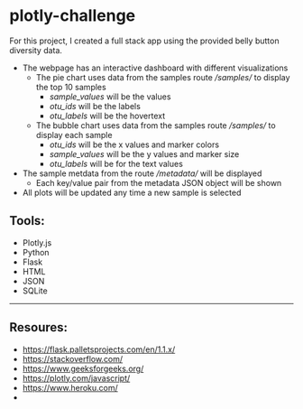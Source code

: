 # plotly-challenge

For this project, I created a full stack app using the provided belly button diversity data.

- The webpage has an interactive dashboard with different visualizations
  - The pie chart uses data from the samples route */samples/<sample>* to display the top 10 samples
    - *sample_values* will be the values 
    - *otu_ids* will be the labels
    - *otu_labels* will be the hovertext
  - The bubble chart uses data from the samples route */samples/<sample>* to display each sample
    - *otu_ids* will be the x values and marker colors
    - *sample_values* will be the y values and marker size
    - *otu_labels* will be for the text values
- The sample metdata from the route */metadata/<sample>* will be displayed
    - Each key/value pair from the metadata JSON object will be shown
- All plots will be updated any time a new sample is selected

## Tools:
- Plotly.js
- Python
- Flask
- HTML
- JSON
- SQLite


-----------------------------------------------------------------------------------------

## Resoures: 
- https://flask.palletsprojects.com/en/1.1.x/
- https://stackoverflow.com/
- https://www.geeksforgeeks.org/
- https://plotly.com/javascript/
- https://www.heroku.com/
- 